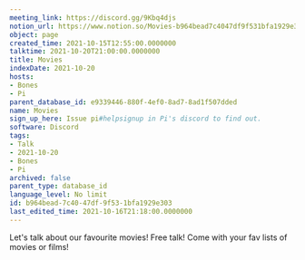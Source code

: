 ```yaml
---
meeting_link: https://discord.gg/9Kbq4djs
notion_url: https://www.notion.so/Movies-b964bead7c4047df9f531bfa1929e303
object: page
created_time: 2021-10-15T12:55:00.0000000
talktime: 2021-10-20T21:00:00.0000000
title: Movies
indexDate: 2021-10-20
hosts:
- Bones
- Pi
parent_database_id: e9339446-880f-4ef0-8ad7-8ad1f507dded
name: Movies
sign_up_here: Issue pi#helpsignup in Pi's discord to find out.
software: Discord
tags:
- Talk
- 2021-10-20
- Bones
- Pi
archived: false
parent_type: database_id
language_level: No limit
id: b964bead-7c40-47df-9f53-1bfa1929e303
last_edited_time: 2021-10-16T21:18:00.0000000
---
```


Let's talk about our favourite movies!
Free talk! Come with your fav lists of movies or films!



